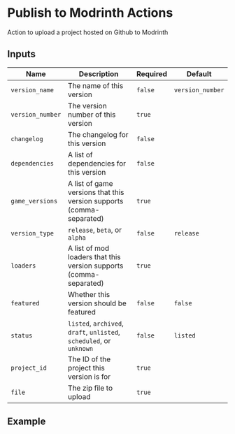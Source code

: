 # Publish to Modrinth Actions

Action to upload a project hosted on Github to Modrinth

## Inputs

| Name             | Description                                                          | Required | Default          |
| ---------------- | -------------------------------------------------------------------- | -------- | ---------------- |
| `version_name`   | The name of this version                                             | `false`  | `version_number` |
| `version_number` | The version number of this version                                   | `true`   |                  |
| `changelog`      | The changelog for this version                                       | `false`  |                  |
| `dependencies`   | A list of dependencies for this version                              | `false`  |                  |
| `game_versions`  | A list of game versions that this version supports (comma-separated) | `true`   |                  |
| `version_type`   | `release`, `beta`, or `alpha`                                        | `false`  | `release`        |
| `loaders`        | A list of mod loaders that this version supports (comma-separated)   | `true`   |                  |
| `featured`       | Whether this version should be featured                              | `false`  | `false`          |
| `status`         | `listed`, `archived`, `draft`, `unlisted`, `scheduled`, or `unknown` | `false`  | `listed`         |
| `project_id`     | The ID of the project this version is for                            | `true`   |                  |
| `file`           | The zip file to upload                                               | `true`   |                  |

## Example

```yaml

```
